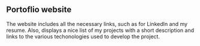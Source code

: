 ## Portoflio website 

The website includes all the necessary links, such as for LinkedIn and my resume. Also, displays a nice list of my projects with a short description and links to the various techonologies used to develop the project. 
